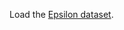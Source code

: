 
Load the [Epsilon dataset](https://www.csie.ntu.edu.tw/~cjlin/libsvmtools/datasets/binary.html#epsilon).
